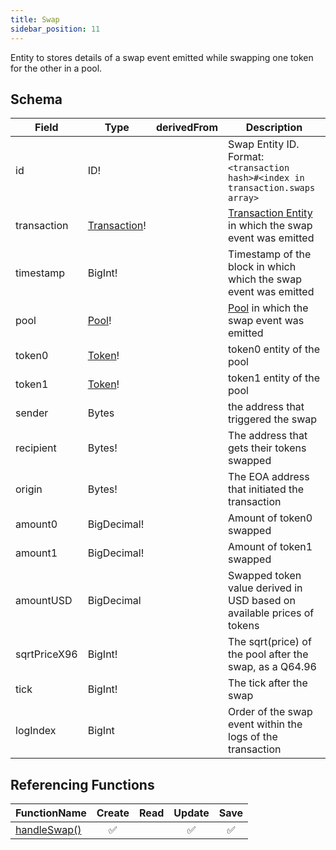 ```yaml
---
title: Swap
sidebar_position: 11
---
```


Entity to stores details of a swap event emitted while swapping one token for the other in a pool.

## Schema
|Field|Type|derivedFrom|Description|
|-|-|-|-|
|id | ID! | | Swap Entity ID. Format: `<transaction hash>#<index in transaction.swaps array>` |
|transaction | [Transaction](./transaction)! | | [Transaction Entity](./transaction) in which the swap event was emitted |
|timestamp | BigInt! | | Timestamp of the block in which which the swap event was emitted |
|pool | [Pool](./pool)! | | [Pool](./pool) in which the swap event was emitted |
|token0 | [Token](./token)! | | token0 entity of the pool |
|token1 | [Token](./token)! | | token1 entity of the pool |
|sender | Bytes | | the address that triggered the swap |
|recipient | Bytes! | | The address that gets their tokens swapped | 
|origin | Bytes! | | The EOA address that initiated the transaction |
|amount0 | BigDecimal! | | Amount of token0 swapped |
|amount1 | BigDecimal! | | Amount of token1 swapped |
|amountUSD | BigDecimal | | Swapped token value derived in USD based on available prices of tokens |
|sqrtPriceX96 | BigInt! | | The sqrt(price) of the pool after the swap, as a Q64.96 |
|tick | BigInt! | | The tick after the swap |
|logIndex | BigInt | | Order of the swap event within the logs of the transaction |

## Referencing Functions

|FunctionName|Create|Read|Update|Save|
|-|-|-|-|-|
|[handleSwap()](../functions-n-handlers/mappings/core.ts#handleswap)|<center>:white_check_mark:</center>||<center>:white_check_mark:</center>|<center>:white_check_mark:</center>|